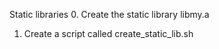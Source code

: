 Static libraries
0. Create the static library libmy.a
1. Create a script called create_static_lib.sh
